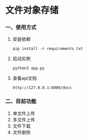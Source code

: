 # 文件对象存储

### 一、使用方式

1. 安装依赖
   
    ```shell
   pip install -r requirements.txt
    ```
2. 启动实例
    
    ```shell
    python3 app.py
    ```
   
3. 查看api文档

    ```shell
    http://127.0.0.1:8000/docs
    ```

### 二、目前功能

1. 单文件上传
2. 多文件上传
3. 文件下载
4. 文件删除
